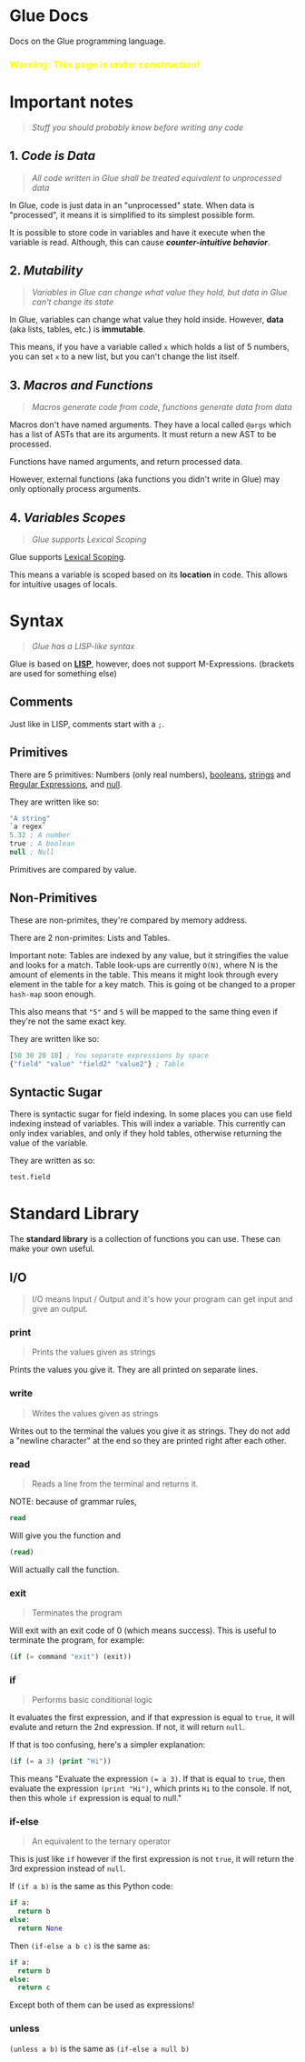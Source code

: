 # Glue Docs

Docs on the Glue programming language.

<strong>
  <h3 style="color: yellow;">Warning: This page is under construction!</h3>  
</strong>

# Important notes

> _Stuff you should probably know before writing any code_

## 1. _Code is Data_

> _All code written in Glue shall be treated equivalent to unprocessed data_

In Glue, code is just data in an "unprocessed" state. When data is "processed", it means it is simplified to its simplest possible form.

It is possible to store code in variables and have it execute when the variable is read. Although, this can cause **_counter-intuitive behavior_**.

## 2. _Mutability_

> _Variables in Glue can change what value they hold, but data in Glue can't change its state_

In Glue, variables can change what value they hold inside. However, **data** (aka lists, tables, etc.) is **immutable**.

This means, if you have a variable called `x` which holds a list of 5 numbers, you can set `x` to a new list, but you can't change the list itself.

## 3. _Macros and Functions_

> _Macros generate code from code, functions generate data from data_

Macros don't have named arguments. They have a local called `@args` which has a list of ASTs that are its arguments. It must return a new AST to be processed.

Functions have named arguments, and return processed data.

However, external functions (aka functions you didn't write in Glue) may only optionally process arguments.

## 4. _Variables Scopes_

> _Glue supports Lexical Scoping_

Glue supports <a href="https://en.wikipedia.org/wiki/Scope_(computer_science)#Lexical_scope">Lexical Scoping</a>.

This means a variable is scoped based on its **location** in code. This allows for intuitive usages of locals.

# Syntax

> _Glue has a LISP-like syntax_

Glue is based on **<a href="https://en.wikipedia.org/wiki/Lisp_(programming_language)">LISP</a>**, however, does not support M-Expressions. (brackets are used for something else)

## Comments

Just like in LISP, comments start with a `;`.

## Primitives

There are 5 primitives: Numbers (only real numbers), <a href="https://en.wikipedia.org/wiki/Boolean_data_type">booleans</a>, <a href="https://en.wikipedia.org/wiki/String_(computer_science)">strings</a> and <a href="https://en.wikipedia.org/wiki/Regular_expression">Regular Expressions</a>, and <a href="https://en.wikipedia.org/wiki/Null_pointer">null</a>.

They are written like so:

```lisp
"A string"
`a regex`
5.32 ; A number
true ; A boolean
null ; Null
```

Primitives are compared by value.

## Non-Primitives

These are non-primites, they're compared by memory address.

There are 2 non-primites: Lists and Tables.

Important note: Tables are indexed by any value, but it stringifies the value and looks for a match. Table look-ups are currently `O(N)`, where N is the amount of elements in the table. This means it might look through every element in the table for a key match. This is going ot be changed to a proper `hash-map` soon enough.

This also means that `"5"` and `5` will be mapped to the same thing even if they're not the same exact key.

They are written like so:

```lisp
[50 30 20 10] ; You separate expressions by space
{"field" "value" "field2" "value2"} ; Table
```

## Syntactic Sugar

There is syntactic sugar for field indexing.
In some places you can use field indexing instead of variables.
This will index a variable. This currently can only index variables, and only if they hold tables, otherwise returning the value of the variable.

They are written as so:

```lisp
test.field
```

# Standard Library

The **standard library** is a collection of functions you can use.
These can make your own useful.

## I/O

> I/O means Input / Output and it's how your program can get input and give an output.

### print

> Prints the values given as strings

Prints the values you give it. They are all printed on separate lines.

### write

> Writes the values given as strings

Writes out to the terminal the values you give it as strings. They do not add a "newline character" at the end so they are printed right after each other.

### read

> Reads a line from the terminal and returns it.

NOTE: because of grammar rules,
```lisp
read
```
Will give you the function and
```lisp
(read)
```
Will actually call the function.

### exit

> Terminates the program

Will exit with an exit code of 0 (which means success).
This is useful to terminate the program, for example:
```lisp
(if (= command "exit") (exit))
```

### if

> Performs basic conditional logic

It evaluates the first expression, and if that expression is equal to `true`, it will evalute and return the 2nd expression. If not, it will return `null`.

If that is too confusing, here's a simpler explanation:
```lisp
(if (= a 3) (print "Hi"))
```
This means "Evaluate the expression `(= a 3)`. If that is equal to `true`, then evaluate the expression `(print "Hi")`, which prints `Hi` to the console. If not, then this whole `if` expression is equal to null."

### if-else

> An equivalent to the ternary operator

This is just like `if` however if the first expression is not `true`, it will return the 3rd expression instead of `null`.

If `(if a b)` is the same as this Python code:
```py
if a:
  return b
else:
  return None
```

Then `(if-else a b c)` is the same as:
```py
if a:
  return b
else:
  return c
```

Except both of them can be used as expressions!

### unless

`(unless a b)` is the same as `(if-else a null b)`

